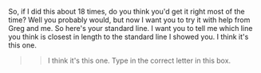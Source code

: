 So, if I did this about 18 times, do you think you'd get it right most of the
time? Well you probably would, but now I want you to try it with help from Greg
and me. So here's your standard line. I want you to tell me which line you
think is closest in length to the standard line I showed you. I think it's this
one.
>> I think it's this one.
>> Type in the correct letter in this box.
